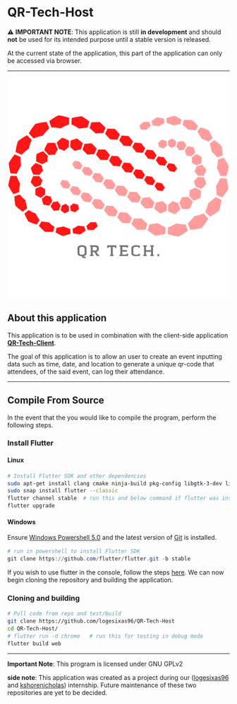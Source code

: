 # QR-Tech-Host

:warning: **IMPORTANT NOTE**: This application is still **in development** and should **not** be used for its intended purpose until a stable version is released.

At the current state of the application, this part of the application can only be accessed via browser.

---

<p align="center">
  <img src="/assets/logo.png" width="500"/>
</p>

## About this application

This application is to be used in combination with the client-side application **[QR-Tech-Client](https://github.com/logesixas96/QR-Tech-Client)**.  

The goal of this application is to allow an user to create an event inputting data such as time, date, and location to generate a unique qr-code that attendees, of the said event, can log their attendance.

---

## Compile From Source

In the event that the you would like to compile the program, perform the following steps.

### Install Flutter

#### Linux

```bash
# Install Flutter SDK and other dependencies
sudo apt-get install clang cmake ninja-build pkg-config libgtk-3-dev liblzma-dev  
sudo snap install flutter --classic
flutter channel stable  # run this and below command if flutter was installed previously
flutter upgrade
```

#### Windows

Ensure [Windows Powershell 5.0](https://docs.microsoft.com/en-us/powershell/scripting/install/installing-windows-powershell) and the latest version of [Git](https://git-scm.com/download/win) is installed.

```powershell
# run in powershell to install Flutter SDK
git clone https://github.com/flutter/flutter.git -b stable
```

If you wish to use flutter in the console, follow the steps [here](https://docs.flutter.dev/get-started/install/windows#update-your-path). We can now begin  cloning the repository and building the application.  

### Cloning and building

```bash
# Pull code from repo and test/build
git clone https://github.com/logesixas96/QR-Tech-Host
cd QR-Tech-Host/
# flutter run -d chrome   # run this for testing in debug mode
flutter build web
```

---

**Important Note**: This program is licensed under GNU GPLv2

**side note**: This application was created as a project during our ([logesixas96](https://github.com/logesixas96) and [kshorenicholas](https://github.com/kshorenicholas)) internship. Future maintenance of these two repositories are yet to be decided.
